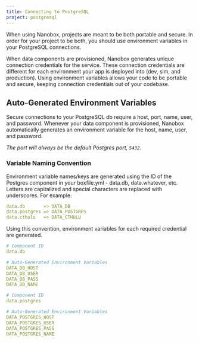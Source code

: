```yaml
---
title: Connecting to PostgreSQL
project: postgresql
---
```


When using Nanobox, projects are meant to be both portable and secure. In order for your project to be both, you should use environment variables in your PostgreSQL connections.

When data components are provisioned, Nanobox generates unique connection credentials for the service. These connection credentials are different for each environment your app is deployed into (dev, sim, and production). Using environment variables allows your code to be portable and secure, keeping connection credentials out of your codebase.

## Auto-Generated Environment Variables
Secure connections to your PostgreSQL db require a host, port, name, user, and password. Whenever your data component is provisioned, Nanobox automatically generates an environment variable for the host, name, user, and password.

*The port will always be the default Postgres port, `5432`.*

### Variable Naming Convention
Environment variable names/keys are generated using the ID of the Postgres component in your boxfile.yml - data.db, data.whatever, etc. Letters are capitalized and special characters are replaced with underscores. For example:

```yaml
data.db       => DATA_DB
data.postgres => DATA_POSTGRES
data.cthulu   => DATA_CTHULU
```

Using this convention, environment variables for each required credential are generated.

```yaml
# Component ID
data.db

# Auto-Generated Environment Variables
DATA_DB_HOST
DATA_DB_USER
DATA_DB_PASS
DATA_DB_NAME
```
```yaml
# Component ID
data.postgres

# Auto-Generated Environment Variables
DATA_POSTGRES_HOST
DATA_POSTGRES_USER
DATA_POSTGRES_PASS
DATA_POSTGRES_NAME
```
